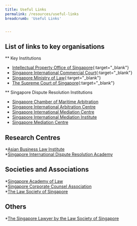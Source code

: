 ```yaml
---
title: Useful Links
permalink: /resources/useful-links
breadcrumb: 'Useful Links'


---
```


## List of links to key organisations

** Key Institutions

* [Intellectual Property Office of Singapore](https://www.ipos.gov.sg/){:target="_blank"} 
* [Singapore International Commercial Court](https://www.sicc.gov.sg/){:target="_blank"} 
* [Singapore Ministry of Law](https://www.mlaw.gov.sg/){:target="_blank"} 
* [The Supreme Court of Singapore](https://www.supremecourt.gov.sg/){:target="_blank"} 

** Singapore Dispute Resolution Institutions
* [Singapore Chamber of Maritime Arbitration](https://www.scma.org.sg/) <br>
* [Singapore International Arbitration Centre](http://www.siac.org.sg/) <br>
* [Singapore International Mediation Centre ](https://simc.com.sg/) <br>
* [Singapore International Mediation Institute](https://www.simi.org.sg/) <br>
* [Singapore Mediation Centre](https://www.mediation.com.sg/) <br>

## Research Centres
*[Asian Business Law Institute](https://abli.asia/) <br>
*[Singapore International Dispute Resolution Academy](https://sidra.smu.edu.sg/) <br>

## Societies and Associations
*[Singapore Academy of Law](https://abli.asia/) <br>
*[Singapore Corporate Counsel Association](https://www.scca.org.sg/) <br>
*[The Law Society of Singapore](https://www.lawsociety.org.sg/) <br>

## Others
*[The Singapore Lawyer by the Law Society of Singapore](https://www.thesingaporelawyer.com/) <br>
